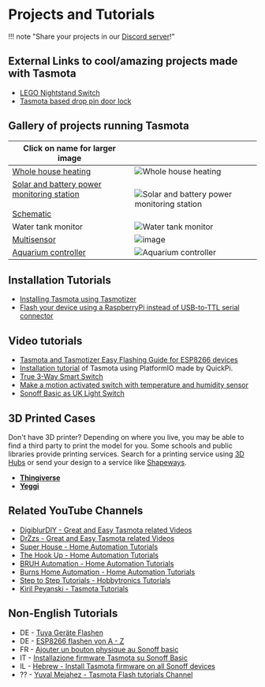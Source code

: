 # Projects and Tutorials

!!! note "Share your projects in our [Discord server](https://discord.gg/Ks2Kzd4)!"


## External Links to cool/amazing projects made with Tasmota

* [LEGO Nightstand Switch](https://jeff.noxon.cc/2018/11/21/lego-nightstand-light-switch/)  
* [Tasmota based drop pin door lock](https://community.home-assistant.io/t/tasmota-based-drop-pin-door-lock-30/145389)

## Gallery of projects running Tasmota

|Click on name for larger image||
|---|---|
[Whole house heating](https://i.postimg.cc/3xghrNPg/20191108-081206.jpg) |![Whole house heating](https://user-images.githubusercontent.com/5904370/68471359-51a0f980-021e-11ea-9400-277b6d27ed3a.png)
[Solar and battery power monitoring station](https://i.postimg.cc/63236twn/20190901-182855.jpg)<br><br>[Schematic](https://i.postimg.cc/G2Qj6PcV/Solar-v2.jpg)| ![Solar and battery power monitoring station](https://user-images.githubusercontent.com/5904370/68471324-3afaa280-021e-11ea-9d56-a602f262983b.png)
Water tank monitor|![Water tank monitor](https://user-images.githubusercontent.com/5904370/68471400-6a111400-021e-11ea-8c2c-e57ea2d36b95.png)
[Multisensor](https://i.postimg.cc/rmF40BkZ/IMG-20190731-205332.jpg)| ![image](https://user-images.githubusercontent.com/5904370/68471177-f0792600-021d-11ea-8b3a-db324f1537ef.png)
[Aquarium controller](https://i.postimg.cc/fLL3TYc6/image0.jpg)| ![Aquarium controller](https://user-images.githubusercontent.com/5904370/68471558-c116e900-021e-11ea-82f2-69060187f090.png)

## Installation Tutorials
* [Installing Tasmota using Tasmotizer](https://www.superhouse.tv/37-installing-tasmota-using-tasmotizer/)
* [Flash your device using a RaspberryPi instead of USB-to-TTL serial connector](Flash-Sonoff-using-Raspberry-Pi)

## Video tutorials
* [Tasmota and Tasmotizer Easy Flashing Guide for ESP8266 devices](https://youtu.be/hIwIhu5OWiA)
* [Installation tutorial](https://youtu.be/n4MDRm2yAJg) of Tasmota using PlatformIO made by QuickPi.
* [True 3-Way Smart Switch](https://www.youtube.com/watch?v=9LIaDN7Nx2E)
* [Make a motion activated switch with temperature and humidity sensor](https://www.youtube.com/watch?v=mWQnHResSCM)
* [Sonoff Basic as UK Light Switch](https://www.youtube.com/watch?v=XM03KvdP-uA)

## 3D Printed Cases
Don't have 3D printer? Depending on where you live, you may be able to find a third party to print the model for you. Some schools and public libraries provide printing services. Search for a printing service using [3D Hubs](https://www.3dhubs.com/) or send your design to a service like [Shapeways](https://www.shapeways.com/).  
- [**Thingiverse**](https://www.thingiverse.com/search?q=tasmota&dwh=375b8ac9ddc286e)
- [**Yeggi**](https://www.yeggi.com/q/sonoff/)

## Related YouTube Channels 
* [DigiblurDIY - Great and Easy Tasmota related Videos](https://www.youtube.com/channel/UC5ZdPKE2ckcBhljTc2R_qNA/search?query=tasmota)
* [DrZzs - Great and Easy Tasmota related Videos](https://www.youtube.com/channel/UC7G4tLa4Kt6A9e3hJ-HO8ng/search?query=tasmota)
* [Super House - Home Automation Tutorials](https://www.youtube.com/user/SuperHouseTV/search?query=tasmota)
* [The Hook Up - Home Automation Tutorials](https://www.youtube.com/channel/UC2gyzKcHbYfqoXA5xbyGXtQ/search?query=tasmota)
* [BRUH Automation - Home Automation Tutorials](https://www.youtube.com/channel/UCLecVrux63S6aYiErxdiy4w/search?query=tasmota)
* [Burns Home Automation - Home Automation Tutorials](https://www.youtube.com/channel/UCSKQutOXuNLvFetrKuwudpg/search?query=tasmota)
* [Step to Step Tutorials - Hobbytronics Tutorials](https://hobbytronics.pk/blog/)
* [Kiril Peyanski - Tasmota Tutorials](https://www.youtube.com/kpeyanski/search?query=tasmota)

## Non-English Tutorials
* DE - [Tuya Geräte Flashen](https://www.youtube.com/watch?v=0MAPHmvPGFM)
* DE - [ESP8266 flashen von A - Z](https://www.youtube.com/watch?v=Xfb8Y1R-y1U)
* FR - [Ajouter un bouton physique au Sonoff basic](https://www.domo-blog.fr/ajouter-un-bouton-physique-au-sonoff-basic/)
* IT - [Installazione firmware Tasmota su Sonoff Basic](https://www.youtube.com/watch?v=kFkPk2TDNg8)
* IL - [Hebrew - Install Tasmota firmware on all Sonoff devices](https://www.youtube.com/channel/UC8eIbt7dehdys0n_n22zKvA/search?query=tasmota)
* ?? - [Yuval Mejahez - Tasmota Flash tutorials Channel](https://www.youtube.com/channel/UC8eIbt7dehdys0n_n22zKvA/search?query=tasmota)

